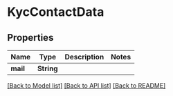 # KycContactData

## Properties

Name | Type | Description | Notes
------------ | ------------- | ------------- | -------------
**mail** | **String** |  | 

[[Back to Model list]](../README.md#documentation-for-models) [[Back to API list]](../README.md#documentation-for-api-endpoints) [[Back to README]](../README.md)


